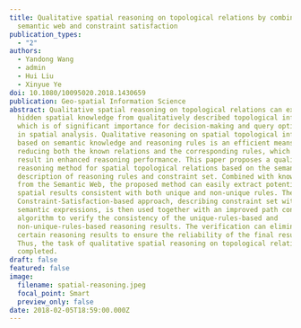 ```yaml
---
title: Qualitative spatial reasoning on topological relations by combining the
  semantic web and constraint satisfaction
publication_types:
  - "2"
authors:
  - Yandong Wang
  - admin
  - Hui Liu
  - Xinyue Ye
doi: 10.1080/10095020.2018.1430659
publication: Geo-spatial Information Science
abstract: Qualitative spatial reasoning on topological relations can extract
  hidden spatial knowledge from qualitatively described topological information,
  which is of significant importance for decision-making and query optimization
  in spatial analysis. Qualitative reasoning on spatial topological information
  based on semantic knowledge and reasoning rules is an efficient means of
  reducing both the known relations and the corresponding rules, which can
  result in enhanced reasoning performance. This paper proposes a qualitative
  reasoning method for spatial topological relations based on the semantic
  description of reasoning rules and constraint set. Combined with knowledge
  from the Semantic Web, the proposed method can easily extract potential
  spatial results consistent with both unique and non-unique rules. The
  Constraint-Satisfaction-based approach, describing constraint set with
  semantic expressions, is then used together with an improved path consistency
  algorithm to verify the consistency of the unique-rules-based and
  non-unique-rules-based reasoning results. The verification can eliminate
  certain reasoning results to ensure the reliability of the final results.
  Thus, the task of qualitative spatial reasoning on topological relations is
  completed.
draft: false
featured: false
image:
  filename: spatial-reasoning.jpeg
  focal_point: Smart
  preview_only: false
date: 2018-02-05T18:59:00.000Z
---
```


